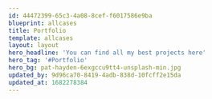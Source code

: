 ```yaml
---
id: 44472399-65c3-4a08-8cef-f6017586e9ba
blueprint: allcases
title: Portfolio
template: allcases
layout: layout
hero_headline: 'You can find all my best projects here'
hero_tag: '#Portfolio'
hero_bg: pat-hayden-6exgccu9tt4-unsplash-min.jpg
updated_by: 9d96ca70-8419-4adb-838d-10fcff2e15da
updated_at: 1682278384
---
```

